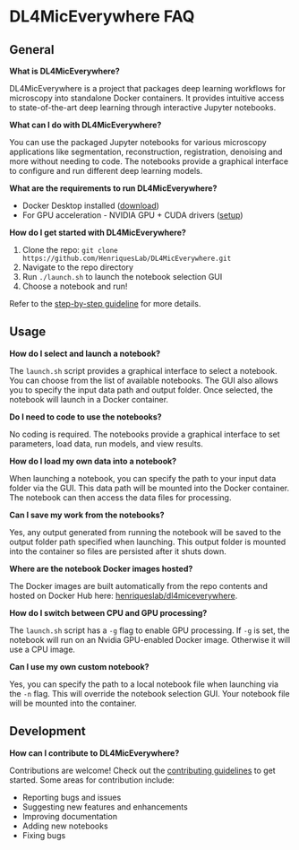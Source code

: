 # DL4MicEverywhere FAQ

## General

**What is DL4MicEverywhere?**

DL4MicEverywhere is a project that packages deep learning workflows for microscopy into standalone Docker containers. It provides intuitive access to state-of-the-art deep learning through interactive Jupyter notebooks.

**What can I do with DL4MicEverywhere?**

You can use the packaged Jupyter notebooks for various microscopy applications like segmentation, reconstruction, registration, denoising and more without needing to code. The notebooks provide a graphical interface to configure and run different deep learning models.

**What are the requirements to run DL4MicEverywhere?**

- Docker Desktop installed ([download](https://www.docker.com/products/docker-desktop))
- For GPU acceleration - NVIDIA GPU + CUDA drivers ([setup](https://docs.nvidia.com/cuda/))

**How do I get started with DL4MicEverywhere?**

1. Clone the repo: `git clone https://github.com/HenriquesLab/DL4MicEverywhere.git`
2. Navigate to the repo directory 
3. Run `./launch.sh` to launch the notebook selection GUI
4. Choose a notebook and run!

Refer to the [step-by-step guideline](https://github.com/HenriquesLab/DL4MicEverywhere/wiki/Step%E2%80%90by%E2%80%90step-guideline) for more details.

## Usage

**How do I select and launch a notebook?**

The `launch.sh` script provides a graphical interface to select a notebook. You can choose from the list of available notebooks. The GUI also allows you to specify the input data path and output folder. Once selected, the notebook will launch in a Docker container.

**Do I need to code to use the notebooks?** 

No coding is required. The notebooks provide a graphical interface to set parameters, load data, run models, and view results.

**How do I load my own data into a notebook?**

When launching a notebook, you can specify the path to your input data folder via the GUI. This data path will be mounted into the Docker container. The notebook can then access the data files for processing.

**Can I save my work from the notebooks?**

Yes, any output generated from running the notebook will be saved to the output folder path specified when launching. This output folder is mounted into the container so files are persisted after it shuts down.

**Where are the notebook Docker images hosted?**

The Docker images are built automatically from the repo contents and hosted on Docker Hub here: [henriqueslab/dl4miceverywhere](https://hub.docker.com/u/henriqueslab). 

**How do I switch between CPU and GPU processing?**

The `launch.sh` script has a `-g` flag to enable GPU processing. If `-g` is set, the notebook will run on an Nvidia GPU-enabled Docker image. Otherwise it will use a CPU image.

**Can I use my own custom notebook?**

Yes, you can specify the path to a local notebook file when launching via the `-n` flag. This will override the notebook selection GUI. Your notebook file will be mounted into the container.

## Development

**How can I contribute to DL4MicEverywhere?**

Contributions are welcome! Check out the [contributing guidelines](CONTRIBUTING.md) to get started. Some areas for contribution include:

- Reporting bugs and issues
- Suggesting new features and enhancements 
- Improving documentation
- Adding new notebooks
- Fixing bugs




